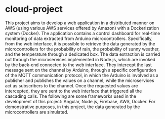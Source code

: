 # cloud-project

This project aims to develop a web application in a distributed manner on AWS (using various AWS services offered by Amazon) with a Dockerization system (Docker). The application contains a control dashboard for real-time monitoring of data extracted from Arduino microcontrollers. Specifically, from the web interface, it is possible to retrieve the data generated by the microcontrollers for the probability of rain, the probability of sunny weather, and the temperature through a dedicated box. The data extraction is carried out through the microservices implemented in Node.js, which are invoked by the back-end connected to the web interface. They intercept the last message sent on the channel by Arduino, through a specific configuration of the MQTT communication protocol, in which the Arduino is involved as a publisher and publishes the values on a channel, while the microservices act as subscribers to the channel. Once the requested values are intercepted, they are sent to the web interface that triggered all the cascading calls. The following are some frameworks used in the development of this project: Angular, Node.js, Firebase, AWS, Docker. For demonstrative purposes, in this project, the data generated by the microcontrollers are simulated.
